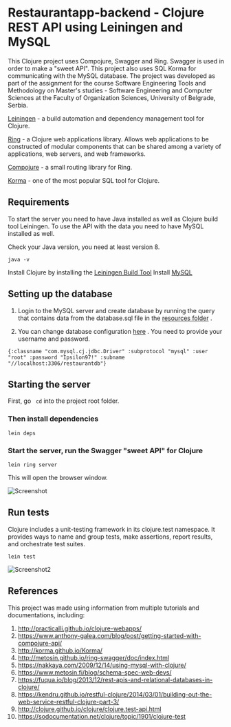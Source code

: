 # Restaurantapp-backend - Clojure REST API using Leiningen and MySQL

This Clojure project uses Compojure, Swagger and Ring. Swagger is used in order to make a "sweet API". This project also uses SQL Korma for communicating with the MySQL database. The project was developed as part of the assignment for the course Software Engineering Tools and Methodology on Master's studies - Software Engineering and Computer Sciences at the Faculty of Organization Sciences, University of Belgrade, Serbia.

[Leiningen](https://github.com/technomancy/leiningen) - a build automation and dependency management tool for Clojure.

[Ring](https://github.com/ring-clojure/ring) - a Clojure web applications library. Allows web applications to be constructed of modular components that can be shared among a variety of applications, web servers, and web frameworks.

[Compojure](https://github.com/weavejester/compojure) - a small routing library for Ring.

[Korma](https://github.com/korma/Korma) - one of the most popular SQL tool for Clojure.

## Requirements

To start the server you need to have Java installed as well as Clojure build tool Leiningen. To use the API with the data you need to have MySQL installed as well.

Check your Java version, you need at least version 8.

```
java -v
```
Install Clojure by installing the [Leiningen Build Tool](https://leiningen.org/#install)
Install [MySQL](https://dev.mysql.com/downloads/mysql/)

## Setting up the database

1. Login to the MySQL server and create database by running the query that contains data from the database.sql file in the [resources folder](https://github.com/kalisi97/restaurant_webapp/tree/main/backend/src/restaurantapp/resources) .

2. You can change database configuration [here](https://github.com/kalisi97/restaurant_webapp/blob/main/backend/src/restaurantapp/database.clj) .
You need to provide your username and password.

```{:classname "com.mysql.cj.jdbc.Driver" :subprotocol "mysql" :user "root" :password "Ipsilon97!" :subname "//localhost:3306/restaurantdb"} ```
                                   
## Starting the server

First, go ``` cd```
into the project root folder. 

### Then install dependencies

```
lein deps
```

### Start the server, run the Swagger "sweet API" for Clojure

```
lein ring server
```
This will open the browser window.

![Screenshot](/img/Screenshot_1.png)

## Run tests

Clojure includes a unit-testing framework in its clojure.test namespace. It provides ways to name and group tests, make assertions, report results, and orchestrate test suites.

```
lein test
```
![Screenshot2](/img/Screenshot_2.png)

## References

This project was made using information from multiple tutorials and documentations, including:

1. http://practicalli.github.io/clojure-webapps/
2. https://www.anthony-galea.com/blog/post/getting-started-with-compojure-api/
3. http://korma.github.io/Korma/
4. http://metosin.github.io/ring-swagger/doc/index.html
5. https://nakkaya.com/2009/12/14/using-mysql-with-clojure/
6. https://www.metosin.fi/blog/schema-spec-web-devs/
7. https://fuqua.io/blog/2013/12/rest-apis-and-relational-databases-in-clojure/
8. https://kendru.github.io/restful-clojure/2014/03/01/building-out-the-web-service-restful-clojure-part-3/
9. http://clojure.github.io/clojure/clojure.test-api.html
10. https://sodocumentation.net/clojure/topic/1901/clojure-test
